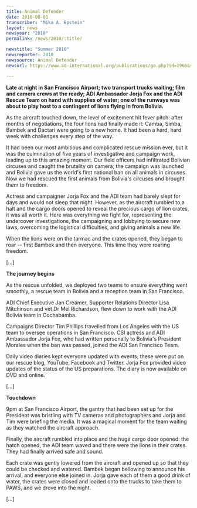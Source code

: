 ```yaml
---
title: Animal Defender
date: 2010-08-01
transcriber: "Mika A. Epstein"
layout: news
newsyear: "2010"
permalink: /news/2010/:title/

newstitle: "Summer 2010"
newsreporter: 2010
newssource: Animal Defender
newsurl: https://www.ad-international.org/publications/go.php?id=1965&si=98

---
```

 **Late at night in San Francisco Airport; two transport trucks waiting; film and camera crews at the ready; ADI Ambassador Jorja Fox and the ADI Rescue Team on hand with supplies of water; one of the runways was about to play host to a contingent of lions flying in from Bolivia.**

As the aircraft touched down, the level of excitement hit fever pitch: after months of negotiations, the four lions had finally made it: Camba, Simba, Bambek and Dactari were going to a new home. It had been a hard, hard week with challenges every step of the way.

It had been our most ambitious and complicated rescue mission ever, but it was the culmination of five years of investigative and campaign work, leading up to this amazing moment. Our field officers had infiltrated Bolivian circuses and caught the brutality on camera; the campaign was launched and Bolivia gave us the world's first national ban on all animals in circuses. Now we had rescued the first animals from Bolivia's circuses and brought them to freedom.

Actress and campaigner Jorja Fox and the ADI team had barely slept for days and would not sleep that night. However, as the aircraft rumbled to a halt and the cargo doors opened to reveal the precious cargo of lion crates, it was all worth it. Here was everything we fight for, representing the undercover investigations, the campaigning and lobbying to secure new laws, overcoming the logistical difficulties, and giving animals a new life.

When the lions were on the tarmac and the crates opened, they began to roar -- first Bambek and then everyone. This time they were roaring freedom.

[...]

**The journey begins**

As the rescue unfolded, we deployed two teams to ensure everything went smoothly, a rescue team in Bolivia and a reception team in San Francisco.

ADI Chief Executive Jan Creamer, Supporter Relations Director Lisa Mitchinson and vet Dr Mel Richardson, flew down to work with the ADI Bolivia team in Cochabamba.

Campaigns Director Tim Phillips travelled from Los Angeles with the US team to oversee operations in San Francisco. CSI actress and ADI Ambassador Jorja Fox, who had written personally to Bolivia's President Morales when the ban was passed, joined the ADI San Francisco Team.

Daily video diaries kept everyone updated with events; these were put on our rescue blog, YouTube, Facebook and Twitter. Jorja Fox provided video updates of the status of the US preparations. The diary is now available on DVD and online.

[...]

**Touchdown**

9pm at San Francisco Airport, the gantry that had been set up for the President was bristling with TV cameras and photographers and Jorja and Tim were briefing the media. It was a magical moment for the team waiting as they watched the aircraft approach.

Finally, the aircraft rumbled into place and the huge cargo door opened: the hatch opened, the ADI team waved and there were the lions in their crates. They had finally arrived safe and sound.

Each crate was gently lowered from the aircraft and opened up so that they could be checked and watered. Bambek began bellowing to announce his arrival, and everyone else joined in. Jorja gave each of them a good drink of water, the crates were closed and loaded onto the trucks to take them to PAWS, and we drove into the night.

[...]
